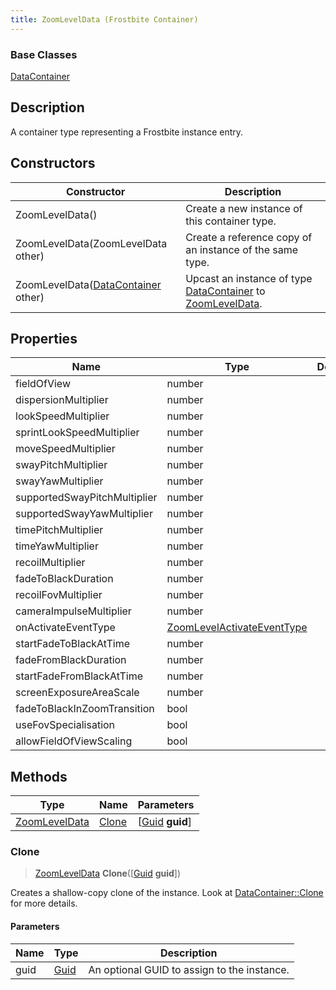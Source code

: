```yaml
---
title: ZoomLevelData (Frostbite Container)
---
```

### Base Classes

[DataContainer](/vext/ref/cls/shr/datacontainer)

## Description

A container type representing a Frostbite instance entry.

## Constructors

| Constructor                                                              | Description                                                                                                       |
| ------------------------------------------------------------------------ | ----------------------------------------------------------------------------------------------------------------- |
| ZoomLevelData()                                                          | Create a new instance of this container type.                                                                     |
| ZoomLevelData(ZoomLevelData other)                                       | Create a reference copy of an instance of the same type.                                                          |
| ZoomLevelData([DataContainer](/vext/ref/cls/shr/datacontainer) other) | Upcast an instance of type [DataContainer](/vext/ref/cls/shr/datacontainer) to [ZoomLevelData](ZoomLevelData). |

## Properties

| Name                         | Type                                                     | Description |
| ---------------------------- | -------------------------------------------------------- | ----------- |
| fieldOfView                  | number                                                   |             |
| dispersionMultiplier         | number                                                   |             |
| lookSpeedMultiplier          | number                                                   |             |
| sprintLookSpeedMultiplier    | number                                                   |             |
| moveSpeedMultiplier          | number                                                   |             |
| swayPitchMultiplier          | number                                                   |             |
| swayYawMultiplier            | number                                                   |             |
| supportedSwayPitchMultiplier | number                                                   |             |
| supportedSwayYawMultiplier   | number                                                   |             |
| timePitchMultiplier          | number                                                   |             |
| timeYawMultiplier            | number                                                   |             |
| recoilMultiplier             | number                                                   |             |
| fadeToBlackDuration          | number                                                   |             |
| recoilFovMultiplier          | number                                                   |             |
| cameraImpulseMultiplier      | number                                                   |             |
| onActivateEventType          | [ZoomLevelActivateEventType](ZoomLevelActivateEventType) |             |
| startFadeToBlackAtTime       | number                                                   |             |
| fadeFromBlackDuration        | number                                                   |             |
| startFadeFromBlackAtTime     | number                                                   |             |
| screenExposureAreaScale      | number                                                   |             |
| fadeToBlackInZoomTransition  | bool                                                     |             |
| useFovSpecialisation         | bool                                                     |             |
| allowFieldOfViewScaling      | bool                                                     |             |

## Methods

| Type                           | Name            | Parameters                                     |
| ------------------------------ | --------------- | ---------------------------------------------- |
| [ZoomLevelData](ZoomLevelData) | [Clone](#clone) | \[[Guid](/vext/ref/cls/shr/guid) **guid**\] |

### Clone

> [ZoomLevelData](ZoomLevelData) **Clone**(\[[Guid](/vext/ref/cls/shr/guid) **guid**\])

Creates a shallow-copy clone of the instance. Look at [DataContainer::Clone](/vext/ref/cls/shr/datacontainer#clone) for more details.

#### Parameters

| Name | Type         | Description                                 |
| ---- | ------------ | ------------------------------------------- |
| guid | [Guid](Guid) | An optional GUID to assign to the instance. |
